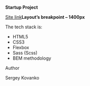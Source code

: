 ﻿**Startup Project**



[Site link](https://sergey2709.github.io/Startup/)**Layout’s breakpoint – 1400px**

The tech stack is:

- HTML5
- CSS3
- Flexbox
- Sass (Scss)
- BEM methodology


Author

Sergey Kovanko
